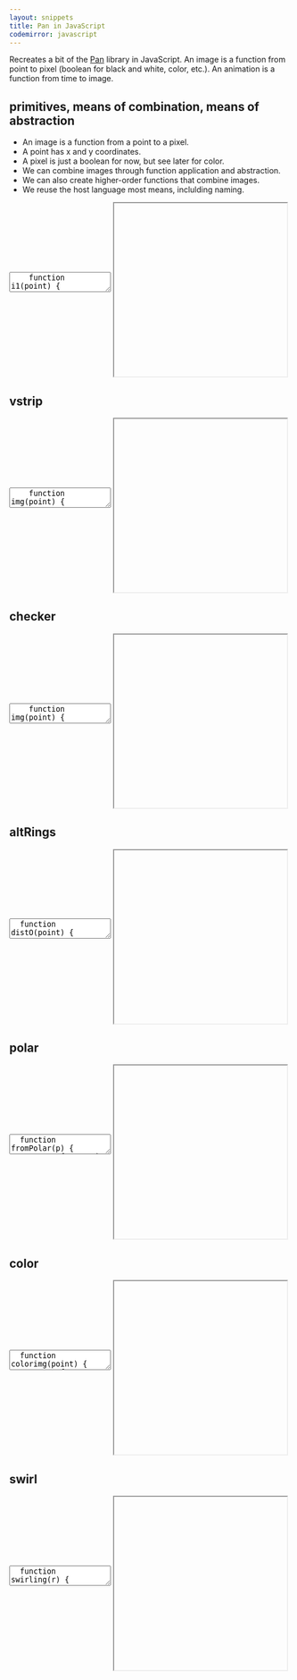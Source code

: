 ```yaml
---
layout: snippets
title: Pan in JavaScript
codemirror: javascript
---
```


<textarea id="snippet-header" style="display:none;">
&lt;html&gt;
&lt;head&gt;
&lt;style&gt;
  * { margin: 1pt; padding: 0; overflow: hidden;}
  #canvas { border: 1px solid black; }
&lt;/style&gt;
&lt;/head&gt;
&lt;body&gt;
&lt;center&gt;
&lt;canvas width=300 height=300 id="canvas"&gt;&lt;/canvas&gt;
&lt;/center&gt;
&lt;script&gt;
  function debug(x) {
    console.log(x)
    return x;
  }
  var w = 300;
  var h = 300;
  var ws = 10;
  var hs = 10;
  function drawImage(f, canvas) {
    var gCanvas = document.getElementById(canvas);

    var gCtx = gCanvas.getContext("2d");
    gCtx.fillRect(0,0,w,h);

    var imageData = gCtx.getImageData(0,0,w,h);

    for (var x = 0; x < imageData.width; x++) {
      for (var y = 0; y < imageData.height; y++) {
        var offset = (y * imageData.width + x) * 4;

        var xs = ws*(x/w-0.5);
        var ys = hs*(y/h-0.5);

        var c = f({'x':xs, 'y':ys});

        var r = c;
        var g = c;
        var b = c;
        var a = 1.0;

        if (c.r != undefined) {
          r = c.r;
          g = c.g;
          b = c.b;
          a = c.a;
        } else {
          r *= 255;
          g *= 255;
          b *= 255;
          a *= 255;
        }

        imageData.data[offset] = r;
        imageData.data[offset + 1] = g;
        imageData.data[offset + 2] = b;
        imageData.data[offset + 3] = a;
      }
    }
    gCtx.putImageData(imageData, 0, 0);
  }
  function drawAnimation(a, canvas) {
    function drawInTime() {
      var time = (new Date()).getMilliseconds() / 100;
      drawImage(a(time), canvas);
      window.requestAnimationFrame(drawInTime);
    }
    window.requestAnimationFrame(drawInTime);
  }
  var abs = Math.abs;
  var floor = Math.floor;
  var sqrt = Math.sqrt;
  var cos = Math.cos;
  var sin = Math.sin;
  var pi = Math.PI;
  function even(n) {
    return n % 2 == 0;
  }
  function square(x) {
    return x*x;
  }
  function distO(point) {
    return sqrt(square(point.x) + square(point.y));
  }
  function fromPolar(p) {
    return {'x':p.rho * cos(p.theta),
            'y':p.rho * sin(p.theta)};
  }
  function toPolar(point) {
    return {'rho':distO(point),
            'theta':Math.atan2(point.y, point.x)};
  }
  function vstrip(point) {
    return abs(point.x) <= 1/2;
  }
  function checker(point) {
    return even(floor(point.x) + floor(point.y));
  }
  function altRings(point) {
    return even(floor(distO(point)));
  }
  function makePolar(f, n) {
    function sc(p) {
      return {'x':p.rho,
              'y':p.theta*n/Math.PI};
    }
    return function(point) {
      return f(sc(toPolar(point)));
    };
  }
  var polarChecker = makePolar(checker, 10);
  var polarStrip = makePolar(vstrip, 10);
  function region(f) {
    return function(point) {
      return f(point) ? 0.0 : 1.0;
    };
  }
  function rotate(ang, point) {
    var c = cos(ang);
    var s = sin(ang);
    return {'x':point.x*c - point.y*s, 'y':point.y*c + point.x*s};
  }
  function swirling(r) {
    return function(point) {
      return rotate(distO(point) * (2*pi/r), point);
    };
  }
  function makeSwirl(f) {
    return function(t) {
      return region(function(point) {
        return f(swirling(t*t)(point));
      });
    };
  }
  var swirlt = makeSwirl(vstrip);
  var swirlChecker = makeSwirl(checker);
  var swirlPolarChecker = makeSwirl(polarChecker);
</textarea>

<textarea id="snippet-footer" style="display:none;">
window.onload = function() {
  var canvas = document.getElementById("canvas");
  canvas.width = w; canvas.height = h;
  if (window.img) {
    drawImage(region(img), "canvas");
  } else if (window.animation) {
    drawAnimation(animation, "canvas");
  } else {
    drawImage(colorimg, "canvas");
  }
};
&lt;/script&gt;
&lt;/body&gt;
&lt;/html&gt;
</textarea>

Recreates a bit of the
[Pan](http://conal.net/papers/functional-images/) library in
JavaScript. An image is a function from point to pixel (boolean for
black and white, color, etc.). An animation is a function from time to
image.

## primitives, means of combination, means of abstraction

- An image is a function from a point to a pixel.
- A point has x and y coordinates.
- A pixel is just a boolean for now, but see later for color.
- We can combine images through function application and abstraction.
- We can also create higher-order functions that combine images.
- We reuse the host language most means, inclulding naming.

<textarea class="live" id="code-intro" name="code-intro">
    function i1(point) {
      return point.x<=0 && point.y<=0;
    }
    function minus(point) {
      return {'x':-point.x,'y':-point.y};
    }
    function i2(point) {
      return i1(minus(point));
    }
    function combine_or(i1, i2) { return function(point) {
      return i1(point) || i2(point);
    };}
    var img = combine_or(i1, i2);
</textarea>

<script>
live_snippets.push('code-intro');
</script>

<iframe class="viewcode" id="viewcode-intro" width="310" height="310" align="center"></iframe>

## vstrip

<textarea class="live" id="code-vstrip" name="code-vstrip">
    function img(point) {
      return abs(point.x) <= 1/2;
    }</textarea>

<script>
live_snippets.push('code-vstrip');
</script>

<iframe class="viewcode" id="viewcode-vstrip" width="310" height="310" align="center"></iframe>

## checker

<textarea class="live" id="code-checker" name="code-checker">
    function img(point) {
      return even(floor(point.x) + floor(point.y));
    }</textarea>

<script>
live_snippets.push('code-checker');
</script>

<iframe class="viewcode" id="viewcode-checker" width="310" height="310" align="center"></iframe>

## altRings

<textarea class="live" id="code-altRings" name="code-altRings">
  function distO(point) {
    return sqrt(square(point.x) + square(point.y));
  }

  function img(point) {
    return even(floor(distO(point)));
  }</textarea>

<script>
live_snippets.push('code-altRings');
</script>

<iframe class="viewcode" id="viewcode-altRings" width="310" height="310" align="center"></iframe>

## polar

<textarea class="live" id="code-polar" name="code-polar">
  function fromPolar(p) {
    return {'x':p.rho * cos(p.theta),
            'y':p.rho * sin(p.theta)};
  }
  function toPolar(point) {
    return {'rho':distO(point),
            'theta':Math.atan2(point.y, point.x)};
  }
  function makePolar(f, n) {
    function sc(p) {
      return {'x':p.rho,
              'y':p.theta*n/Math.PI};
    }
    return function(point) {
      return f(sc(toPolar(point)));
    };
  }
  var img = makePolar(checker, 10);</textarea>

<script>
live_snippets.push('code-polar');
</script>

<iframe class="viewcode" id="viewcode-polar" width="310" height="310" align="center"></iframe>

## color

<textarea class="live" id="code-color" name="code-color">
  function colorimg(point) {
    return {'r': 255*(region(checker)(point)),
            'g': 255*(region(polarChecker)(point)),
            'b': 255*(region(vstrip)(point)),
            'a': 255*(region(altRings)(point)) };
  }</textarea>

<script>
live_snippets.push('code-color');
</script>

<iframe class="viewcode" id="viewcode-color" width="310" height="310" align="center"></iframe>

## swirl

<textarea class="live" id="code-swirl" name="code-swirl">
  function swirling(r) {
    return function(point) {
      return rotate(distO(point) * (2*pi/r), point);
    };
  }
  function makeSwirl(f) {
    return function(t) {
      return region(function(point) {
        return f(swirling(t*t)(point));
      });
    };
  }

  var animation = makeSwirl(vstrip);</textarea>

<script>
live_snippets.push('code-swirl');
</script>

<iframe class="viewcode" id="viewcode-swirl" width="310" height="310" align="center"></iframe>
